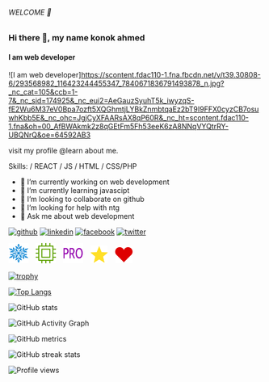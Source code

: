 ###### WELCOME 👋

### Hi there 👋, my name konok ahmed 
#### I am web developer
![I am web developer]https://scontent.fdac110-1.fna.fbcdn.net/v/t39.30808-6/293568982_116423244455347_7840671836791493878_n.jpg?_nc_cat=105&ccb=1-7&_nc_sid=174925&_nc_eui2=AeGauzSyuhT5k_iwyzqS-fE2Wu6M37eV0Bpa7ozft5XQGhmtjLYBkZnmbtqaEz2bT9I9FFX0cyzCB7osuwhKbb5E&_nc_ohc=JgjCyXFAARsAX8qP60R&_nc_ht=scontent.fdac110-1.fna&oh=00_AfBWAkmk2z8qGEtFm5Fh53eeK6zA8NNqVYQtrRY-UBQNrQ&oe=64592AB3

visit my profile @learn about me.

Skills:  / REACT / JS / HTML / CSS/PHP

- 🔭 I’m currently working on web development  
- 🌱 I’m currently learning javascipt 
- 👯 I’m looking to collaborate on github 
- 🤔 I’m looking for help with ntg 
- 💬 Ask me about web development  


[<img src='https://cdn.jsdelivr.net/npm/simple-icons@3.0.1/icons/github.svg' alt='github' height='40'>](https://github.com/konok3632)  [<img src='https://cdn.jsdelivr.net/npm/simple-icons@3.0.1/icons/linkedin.svg' alt='linkedin' height='40'>](https://www.linkedin.com/in/konok3632/)  [<img src='https://cdn.jsdelivr.net/npm/simple-icons@3.0.1/icons/facebook.svg' alt='facebook' height='40'>](https://www.facebook.com/https://www.facebook.com/profile.php?id=100082630146173)  [<img src='https://cdn.jsdelivr.net/npm/simple-icons@3.0.1/icons/twitter.svg' alt='twitter' height='40'>](https://twitter.com/konok3632)  

<a href='https://archiveprogram.github.com/'><img src='https://raw.githubusercontent.com/acervenky/animated-github-badges/master/assets/acbadge.gif' width='40' height='40'></a> <a href='https://docs.github.com/en/developers'><img src='https://raw.githubusercontent.com/acervenky/animated-github-badges/master/assets/devbadge.gif' width='40' height='40'></a> <a href='https://github.com/pricing'><img src='https://raw.githubusercontent.com/acervenky/animated-github-badges/master/assets/pro.gif' width='40' height='40'></a> <a href='https://stars.github.com/'><img src='https://raw.githubusercontent.com/acervenky/animated-github-badges/master/assets/starbadge.gif' width='35' height='35'></a> <a href='https://docs.github.com/en/github/supporting-the-open-source-community-with-github-sponsors'><img src='https://raw.githubusercontent.com/acervenky/animated-github-badges/master/assets/sponsorbadge.gif' width='35' height='35'></a> 

[![trophy](https://github-profile-trophy.vercel.app/?username=konok3632)](https://github.com/ryo-ma/github-profile-trophy)

[![Top Langs](https://github-readme-stats.vercel.app/api/top-langs/?username=konok3632)](https://github.com/anuraghazra/github-readme-stats)

![GitHub stats](https://github-readme-stats.vercel.app/api?username=konok3632&show_icons=true&count_private=true)  

![GitHub Activity Graph](https://activity-graph.herokuapp.com/graph?username=konok3632)  

![GitHub metrics](https://metrics.lecoq.io/konok3632)  

![GitHub streak stats](https://streak-stats.demolab.com/?user=konok3632)  

![Profile views](https://gpvc.arturio.dev/konok3632)  
